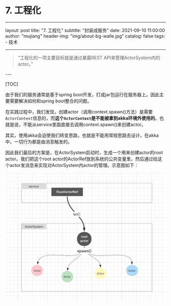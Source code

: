 # 7. 工程化
 
---
layout:     post
title:      "7. 工程化"
subtitle:   "封装成服务"
date:       2021-09-10 11:00:00
author:     "mujiang"
header-img: "img/about-bg-walle.jpg"
catalog: false
tags:
     - 技术
   
---

> “工程化的一项主要目标就是通过暴露REST API来管理ActorSystem内的actor。”

<p id = "build"></p>
---

[TOC]

由于我们的服务通常是基于spring boot开发，打成jar包运行在服务器上。因此主要需要解决如何和spring boot整合的问题。

在实践过程中，我们发现，创建actor（调用context.spawn()方法）是需要`ActorContext`信息的，而**这个`ActorContext`是不能被拿到akka环境外使用的**。也就是说，不能从service里面直接去调用context.spawn()来创建actor。

其实，使用akka会迫使我们转变思路，也就是不能用常规思路去设计。在akka中，一切行为都是由消息触发的。

因此我们最后的方案是，在ActorSystem启动时，生成一个用来创建actor的root actor。我们把这个root actor的ActorRef放到系统的公共变量里，然后通过给这个actor发消息来实现对ActorSystem内actor的管理。示意图如下：


![](media/16310687704395/16310895174912.jpg)
